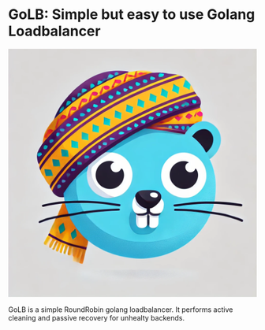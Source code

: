 # GoLB: Simple but easy to use Golang Loadbalancer
<img src="./doc/golb.png" alt="Discache" width="700"/>

GoLB is a simple RoundRobin golang loadbalancer. It performs active cleaning and passive recovery for unhealty backends.

